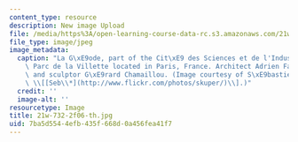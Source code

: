 ```yaml
---
content_type: resource
description: New image Upload
file: /media/https%3A/open-learning-course-data-rc.s3.amazonaws.com/21w-732-2-introduction-to-technical-communication-ethics-in-science-and-technology-fall-2006/7ba5d5544efb435f668d0a456fea41f7_21w-732-2f06-th.jpg
file_type: image/jpeg
image_metadata:
  caption: "La G\xE9ode, part of the Cit\xE9 des Sciences et de l'Industrie in the\
    \ Parc de la Villette located in Paris, France. Architect Adrien Fainsilber, engineer\
    \ and sculptor G\xE9rard Chamaillou. (Image courtesy of S\xE9bastien Kuperberg\
    \ \\[[Seb\\*](http://www.flickr.com/photos/skuper/)\\].)"
  credit: ''
  image-alt: ''
resourcetype: Image
title: 21w-732-2f06-th.jpg
uid: 7ba5d554-4efb-435f-668d-0a456fea41f7
---
```

